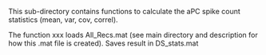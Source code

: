 This sub-directory contains functions to calculate the aPC spike count statistics (mean, var, cov, correl).

The function xxx loads All_Recs.mat (see main directory and description for how this .mat file is created). 
Saves result in DS_stats.mat

